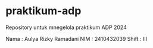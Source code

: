 # praktikum-adp
Repository untuk mnegelola praktikum ADP 2024

Nama : Aulya Rizky Ramadani
NIM : 2410432039
Shift : III
